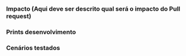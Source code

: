 ### Impacto (Aqui deve ser descrito qual será o impacto do Pull request)


### Prints desenvolvimento


### Cenários testados
